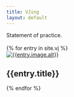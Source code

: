 ```yaml
---
title: VJing
layout: default
---
```

<section class = "centered">
Statement of practice.
</section>
<br>

<section class = "vj">
{% for entry in site.vj %}
  <article class = "project" id = "{{entry.id}}">
    <a href="{{entry.url}}">
      <img src="{{entry.image.src}}" alt="{{entry.image.alt}}" style="border-color: {{entry.color}};">
    </a>
    <h2 class = "project-title">{{entry.title}}</h2>
    <!-- {{entry.content}} -->
  </article>
{% endfor %}
</section>